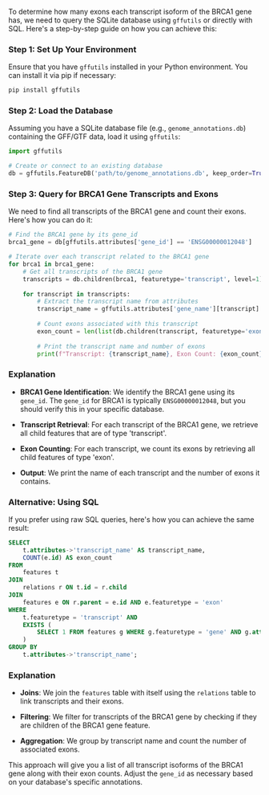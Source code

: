 To determine how many exons each transcript isoform of the BRCA1 gene has, we need to query the SQLite database using `gffutils` or directly with SQL. Here's a step-by-step guide on how you can achieve this:

### Step 1: Set Up Your Environment

Ensure that you have `gffutils` installed in your Python environment. You can install it via pip if necessary:

```bash
pip install gffutils
```

### Step 2: Load the Database

Assuming you have a SQLite database file (e.g., `genome_annotations.db`) containing the GFF/GTF data, load it using `gffutils`:

```python
import gffutils

# Create or connect to an existing database
db = gffutils.FeatureDB('path/to/genome_annotations.db', keep_order=True)
```

### Step 3: Query for BRCA1 Gene Transcripts and Exons

We need to find all transcripts of the BRCA1 gene and count their exons. Here's how you can do it:

```python
# Find the BRCA1 gene by its gene_id
brca1_gene = db[gffutils.attributes['gene_id'] == 'ENSG00000012048']

# Iterate over each transcript related to the BRCA1 gene
for brca1 in brca1_gene:
    # Get all transcripts of the BRCA1 gene
    transcripts = db.children(brca1, featuretype='transcript', level=1)
    
    for transcript in transcripts:
        # Extract the transcript name from attributes
        transcript_name = gffutils.attributes['gene_name'][transcript]
        
        # Count exons associated with this transcript
        exon_count = len(list(db.children(transcript, featuretype='exon', level=1)))
        
        # Print the transcript name and number of exons
        print(f"Transcript: {transcript_name}, Exon Count: {exon_count}")
```

### Explanation

- **BRCA1 Gene Identification**: We identify the BRCA1 gene using its `gene_id`. The `gene_id` for BRCA1 is typically `ENSG00000012048`, but you should verify this in your specific database.
  
- **Transcript Retrieval**: For each transcript of the BRCA1 gene, we retrieve all child features that are of type 'transcript'.

- **Exon Counting**: For each transcript, we count its exons by retrieving all child features of type 'exon'.

- **Output**: We print the name of each transcript and the number of exons it contains.

### Alternative: Using SQL

If you prefer using raw SQL queries, here's how you can achieve the same result:

```sql
SELECT 
    t.attributes->'transcript_name' AS transcript_name,
    COUNT(e.id) AS exon_count
FROM 
    features t
JOIN 
    relations r ON t.id = r.child
JOIN 
    features e ON r.parent = e.id AND e.featuretype = 'exon'
WHERE 
    t.featuretype = 'transcript' AND 
    EXISTS (
        SELECT 1 FROM features g WHERE g.featuretype = 'gene' AND g.attributes->'gene_id' = 'ENSG00000012048' AND g.id = r.parent
    )
GROUP BY 
    t.attributes->'transcript_name';
```

### Explanation

- **Joins**: We join the `features` table with itself using the `relations` table to link transcripts and their exons.

- **Filtering**: We filter for transcripts of the BRCA1 gene by checking if they are children of the BRCA1 gene feature.

- **Aggregation**: We group by transcript name and count the number of associated exons.

This approach will give you a list of all transcript isoforms of the BRCA1 gene along with their exon counts. Adjust the `gene_id` as necessary based on your database's specific annotations.